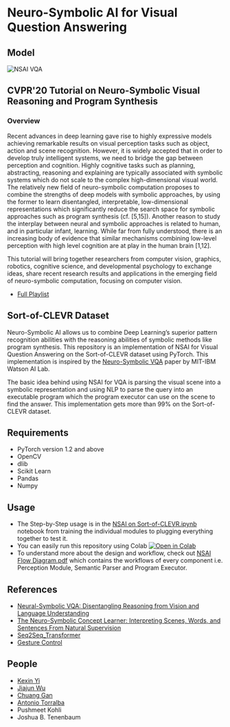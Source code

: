 # Neuro-Symbolic AI for Visual Question Answering

## Model
![NSAI VQA](https://cdn.discordapp.com/attachments/792469912295440438/828742534188630036/nsai.png)

## CVPR'20 Tutorial on Neuro-Symbolic Visual Reasoning and Program Synthesis
### Overview

Recent advances in deep learning gave rise to highly expressive models achieving remarkable results on visual perception tasks such as object, action and scene recognition. However, it is widely accepted that in order to develop truly intelligent systems, we need to bridge the gap between perception and cognition. Highly cognitive tasks such as planning, abstracting, reasoning and explaining are typically associated with symbolic systems which do not scale to the complex high-dimensional visual world. The relatively new field of neuro-symbolic computation proposes to combine the strengths of deep models with symbolic approaches, by using the former to learn disentangled, interpretable, low-dimensional representations which significantly reduce the search space for symbolic approaches such as program synthesis (cf. [5,15]). Another reason to study the interplay between neural and symbolic approaches is related to human, and in particular infant, learning. While far from fully understood, there is an increasing body of evidence that similar mechanisms combining low-level perception with high level cognition are at play in the human brain [1,12].

This tutorial will bring together researchers from computer vision, graphics, robotics, cognitive science, and developmental psychology to exchange ideas, share recent research results and applications in the emerging field of neuro-symbolic computation, focusing on computer vision.

- [Full Playlist](https://www.youtube.com/watch?v=Opunfo422uQ&list=PLX0h2D8LfCPHtT0-u6xjYaGFPT6-3cLJ1&index=1)


## Sort-of-CLEVR Dataset

Neuro-Symbolic AI allows us to combine Deep Learning’s superior pattern recognition abilities with the reasoning abilities of symbolic methods like program synthesis. This repository is an implementation of NSAI for Visual Question Answering on the Sort-of-CLEVR dataset using PyTorch. This implementation is inspired by the [Neuro-Symbolic VQA](https://arxiv.org/abs/1810.02338) paper by MIT-IBM Watson AI Lab.

The basic idea behind using NSAI for VQA is parsing the visual scene into a symbolic representation and using NLP to parse the query into an executable program which the program executor can use on the scene to find the answer. This implementation gets more than 99% on the Sort-of-CLEVR dataset.

## Requirements
- PyTorch version 1.2 and above
- OpenCV
- dlib
- Scikit Learn
- Pandas
- Numpy

## Usage
- The Step-by-Step usage is in the [NSAI on Sort-of-CLEVR.ipynb](https://github.com/nerdimite/neuro-symbolic-ai-soc/blob/master/NSAI%20on%20Sort-of-CLEVR.ipynb) notebook from training the individual modules to plugging everything together to test it.
- You can easily run this repository using Colab <a href="https://colab.research.google.com/github/nerdimite/neuro-symbolic-ai-soc/blob/master/NSAI%20on%20Sort-of-CLEVR.ipynb" target="_parent"><img src="https://colab.research.google.com/assets/colab-badge.svg" alt="Open in Colab"/></a>
- To understand more about the design and workflow, check out [NSAI Flow Diagram.pdf](https://github.com/nerdimite/neuro-symbolic-ai-soc/blob/master/NSAI%20Flow%20Diagram.pdf) which contains the workflows of every component i.e. Perception Module, Semantic Parser and Program Executor.

## References
- [Neural-Symbolic VQA: Disentangling Reasoning from Vision and Language Understanding](https://arxiv.org/abs/1810.02338)
- [The Neuro-Symbolic Concept Learner: Interpreting Scenes, Words, and Sentences From Natural Supervision](https://arxiv.org/abs/1904.12584)
- [Seq2Seq_Transformer](https://github.com/aladdinpersson/Machine-Learning-Collection/blob/master/ML/Pytorch/more_advanced/seq2seq_transformer/seq2seq_transformer.py)
- [Gesture Control](https://www.learnopencv.com/training-a-custom-object-detector-with-dlib-making-gesture-controlled-applications/)

## People
- [Kexin Yi](https://github.com/kexinyi)
- [Jiajun Wu](https://jiajunwu.com/)
- [Chuang Gan](https://people.csail.mit.edu/ganchuang/)
- [Antonio Torralba](https://www.csail.mit.edu/person/antonio-torralba)
- Pushmeet Kohli
- Joshua B. Tenenbaum
